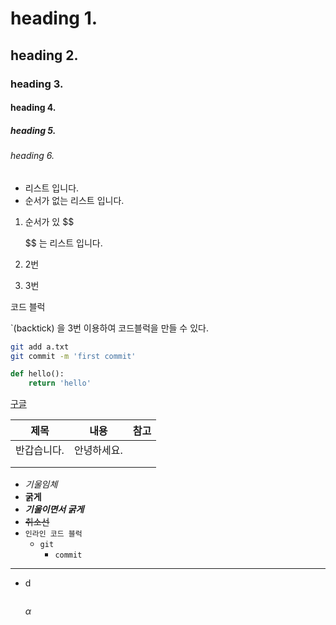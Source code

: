 # heading  1.

## heading 2.

### heading 3.

#### heading 4.

##### heading 5.

###### heading 6.

- 리스트 입니다.
- 순서가 없는 리스트 입니다.

1. 순서가 있
   $$
   
   $$
   는 리스트 입니다.

2. 2번

3. 3번

코드 블럭

`(backtick) 을 3번 이용하여 코드블럭을 만들 수 있다.

```bash
git add a.txt
git commit -m 'first commit'
```

```python
def hello():
    return 'hello'
```



[구글](https://google.com)

 

| 제목        | 내용        | 참고 |
| ----------- | ----------- | ---- |
| 반갑습니다. | 안녕하세요. |      |
|             |             |      |
|             |             |      |

- *기울임체*
- **굵게**
- ***기울이면서 굵게***
- ~~취소선~~
- `인라인 코드 블럭`
  - `git`
    - `commit`

---



- d

  ```
  
  ```

  $\alpha$

  